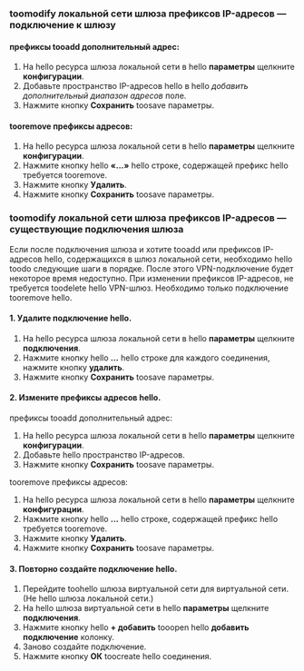 ### <a name="noconnection"></a>toomodify локальной сети шлюза префиксов IP-адресов — подключение к шлюзу

#### <a name="tooadd-additional-address-prefixes"></a>префиксы tooadd дополнительный адрес:

1. На hello ресурса шлюза локальной сети в hello **параметры** щелкните **конфигурации**.
2. Добавьте пространство IP-адресов hello в hello *добавить дополнительный диапазон адресов* поле.
3. Нажмите кнопку **Сохранить** toosave параметры.

#### <a name="tooremove-address-prefixes"></a>tooremove префиксы адресов:

1. На hello ресурса шлюза локальной сети в hello **параметры** щелкните **конфигурации**.
2. Нажмите кнопку hello **«...»** hello строке, содержащей префикс hello требуется tooremove.
3. Нажмите кнопку **Удалить**.
4. Нажмите кнопку **Сохранить** toosave параметры.

### <a name="withconnection"></a>toomodify локальной сети шлюза префиксов IP-адресов — существующие подключения шлюза

Если после подключения шлюза и хотите tooadd или префиксов IP-адресов hello, содержащихся в шлюз локальной сети, необходимо hello toodo следующие шаги в порядке. После этого VPN-подключение будет некоторое время недоступно. При изменении префиксов IP-адресов, не требуется toodelete hello VPN-шлюз. Необходимо только подключение tooremove hello.

#### <a name="1-remove-hello-connection"></a>1. Удалите подключение hello.

1. На hello ресурса шлюза локальной сети в hello **параметры** щелкните **подключения**.
2. Нажмите кнопку hello **...**  hello строке для каждого соединения, нажмите кнопку **удалить**.
3. Нажмите кнопку **Сохранить** toosave параметры.

#### <a name="2-modify-hello-address-prefixes"></a>2. Измените префиксы адресов hello.

префиксы tooadd дополнительный адрес:

1. На hello ресурса шлюза локальной сети в hello **параметры** щелкните **конфигурации**.
2. Добавьте hello пространство IP-адресов.
3. Нажмите кнопку **Сохранить** toosave параметры.

tooremove префиксы адресов:

1. На hello ресурса шлюза локальной сети в hello **параметры** щелкните **конфигурации**.
2. Нажмите кнопку hello **...**  hello строке, содержащей префикс hello требуется tooremove.
3. Нажмите кнопку **Удалить**.
4. Нажмите кнопку **Сохранить** toosave параметры.

#### <a name="3-recreate-hello-connection"></a>3. Повторно создайте подключение hello.

1. Перейдите toohello шлюза виртуальной сети для виртуальной сети. (Не hello шлюза локальной сети.)
2. На hello шлюза виртуальной сети в hello **параметры** щелкните **подключения**.
3. Нажмите кнопку hello **+ добавить** tooopen hello **добавить подключение** колонку.
4. Заново создайте подключение.
5. Нажмите кнопку **ОК** toocreate hello соединения.
